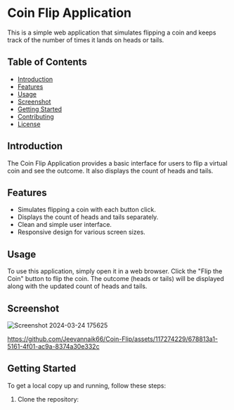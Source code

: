 # Coin Flip Application

This is a simple web application that simulates flipping a coin and keeps track of the number of times it lands on heads or tails.

## Table of Contents

- [Introduction](#introduction)
- [Features](#features)
- [Usage](#usage)
- [Screenshot](#screenshot)
- [Getting Started](#getting-started)
- [Contributing](#contributing)
- [License](#license)

## Introduction

The Coin Flip Application provides a basic interface for users to flip a virtual coin and see the outcome. It also displays the count of heads and tails.

## Features

- Simulates flipping a coin with each button click.
- Displays the count of heads and tails separately.
- Clean and simple user interface.
- Responsive design for various screen sizes.

## Usage

To use this application, simply open it in a web browser. Click the "Flip the Coin" button to flip the coin. The outcome (heads or tails) will be displayed along with the updated count of heads and tails.

## Screenshot

![Screenshot 2024-03-24 175625](https://github.com/Jeevannaik66/Coin-Flip/assets/117274229/d28416e8-6822-43cd-b216-ec5c8c85df6a)


https://github.com/Jeevannaik66/Coin-Flip/assets/117274229/678813a1-5161-4f01-ac9a-8374a30e332c



## Getting Started

To get a local copy up and running, follow these steps:

1. Clone the repository:


